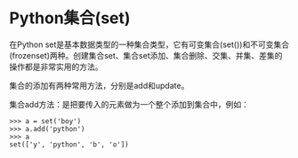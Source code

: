 # Python集合\(set\)

在Python set是基本数据类型的一种集合类型，它有可变集合\(set\(\)\)和不可变集合\(frozenset\)两种。创建集合set、集合set添加、集合删除、交集、并集、差集的操作都是非常实用的方法。

集合的添加有两种常用方法，分别是add和update。

集合add方法：是把要传入的元素做为一个整个添加到集合中，例如：

```
>>> a = set('boy')
>>> a.add('python')
>>> a
set(['y', 'python', 'b', 'o'])
```



